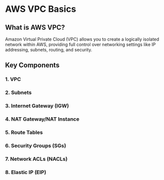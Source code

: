 # AWS VPC Basics

## What is AWS VPC?
Amazon Virtual Private Cloud (VPC) allows you to create a logically isolated network within AWS, providing full control over networking settings like IP addressing, subnets, routing, and security.

## Key Components
### 1. **VPC**
### 2. **Subnets**
### 3. **Internet Gateway (IGW)**
### 4. **NAT Gateway/NAT Instance**
### 5. **Route Tables**
### 6. **Security Groups (SGs)**
### 7. **Network ACLs (NACLs)**
### 8. **Elastic IP (EIP)**